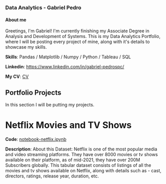 ### Data Analytics - Gabriel Pedro
#### About me

Greetings, I'm Gabriel! I'm currently finishing my Associate Degree in Analysis and Development of Systems. This is my Data Analytics Portfolio, where I will be posting every project of mine, along with it's details to showcase my skills.

**Skills**: Pandas / Matplotlib / Numpy / Python / Tableau / SQL

**Linkedin**: https://www.linkedin.com/in/gabriel-pedrospc/

**My CV**: [CV](https://github.com/gpedro-stack/data_analysis_portfolio/blob/main/Gabriel%20Pedro%2C%20Data%20Analyst.pdf)

## Portfolio Projects

In this section I will be putting my projects.

# Netflix Movies and TV Shows

**Code**: [notebook-netflix.ipynb](https://github.com/gpedro-stack/data_analysis_portfolio/blob/main/notebook-netflix.ipynb)

**Description**: About this Dataset: Netflix is one of the most popular media and video streaming platforms. They have over 8000 movies or tv shows available on their platform, as of mid-2021, they have over 200M Subscribers globally. This tabular dataset consists of listings of all the movies and tv shows available on Netflix, along with details such as - cast, directors, ratings, release year, duration, etc.
